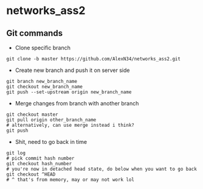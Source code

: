 # networks_ass2
## Git commands 
- Clone specific branch
```
git clone -b master https://github.com/AlexN34/networks_ass2.git
```
- Create new branch and push it on server side
```
git branch new_branch_name
git checkout new_branch_name
git push --set-upstream origin new_branch_name
```
- Merge changes from branch with another branch 
```
git checkout master
git pull origin other_branch_name
# alternatively, can use merge instead i think?
git push

```
- Shit, need to go back in time
```
git log
# pick commit hash number
git checkout hash_number
# you're now in detached head state, do below when you want to go back
git checkout ^HEAD
# ^ that's from memory, may or may not work lol
```
